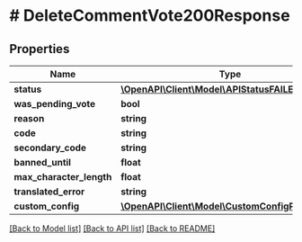 # # DeleteCommentVote200Response

## Properties

Name | Type | Description | Notes
------------ | ------------- | ------------- | -------------
**status** | [**\OpenAPI\Client\Model\APIStatusFAILED**](APIStatusFAILED.md) |  |
**was_pending_vote** | **bool** |  | [optional]
**reason** | **string** |  |
**code** | **string** |  |
**secondary_code** | **string** |  | [optional]
**banned_until** | **float** |  | [optional]
**max_character_length** | **float** |  | [optional]
**translated_error** | **string** |  | [optional]
**custom_config** | [**\OpenAPI\Client\Model\CustomConfigParameters**](CustomConfigParameters.md) |  | [optional]

[[Back to Model list]](../../README.md#models) [[Back to API list]](../../README.md#endpoints) [[Back to README]](../../README.md)
